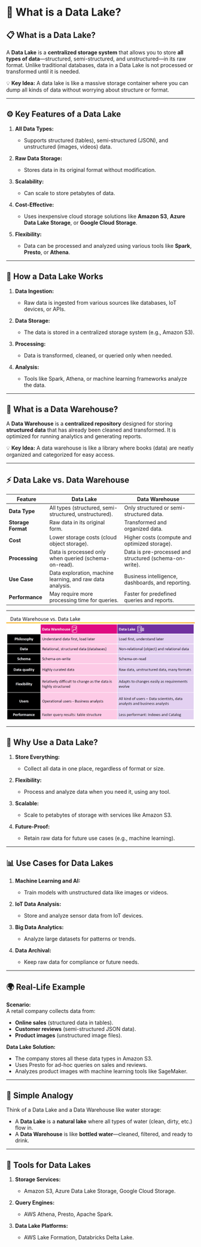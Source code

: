 # **🌊 What is a Data Lake?**

## **📋 What is a Data Lake?**

A **Data Lake** is a **centralized storage system** that allows you to store **all types of data**—structured, semi-structured, and unstructured—in its raw format. Unlike traditional databases, data in a Data Lake is not processed or transformed until it is needed.

💡 **Key Idea:** A data lake is like a massive storage container where you can dump all kinds of data without worrying about structure or format.

---

## **⚙️ Key Features of a Data Lake**

1. **All Data Types:**

   - Supports structured (tables), semi-structured (JSON), and unstructured (images, videos) data.

2. **Raw Data Storage:**

   - Stores data in its original format without modification.

3. **Scalability:**

   - Can scale to store petabytes of data.

4. **Cost-Effective:**

   - Uses inexpensive cloud storage solutions like **Amazon S3**, **Azure Data Lake Storage**, or **Google Cloud Storage**.

5. **Flexibility:**
   - Data can be processed and analyzed using various tools like **Spark**, **Presto**, or **Athena**.

---

## **🔄 How a Data Lake Works**

1. **Data Ingestion:**

   - Raw data is ingested from various sources like databases, IoT devices, or APIs.

2. **Data Storage:**

   - The data is stored in a centralized storage system (e.g., Amazon S3).

3. **Processing:**

   - Data is transformed, cleaned, or queried only when needed.

4. **Analysis:**
   - Tools like Spark, Athena, or machine learning frameworks analyze the data.

---

## **🏢 What is a Data Warehouse?**

A **Data Warehouse** is a **centralized repository** designed for storing **structured data** that has already been cleaned and transformed. It is optimized for running analytics and generating reports.

💡 **Key Idea:** A data warehouse is like a library where books (data) are neatly organized and categorized for easy access.

---

## **⚡ Data Lake vs. Data Warehouse**

| **Feature**        | **Data Lake**                                              | **Data Warehouse**                                      |
| ------------------ | ---------------------------------------------------------- | ------------------------------------------------------- |
| **Data Type**      | All types (structured, semi-structured, unstructured).     | Only structured or semi-structured data.                |
| **Storage Format** | Raw data in its original form.                             | Transformed and organized data.                         |
| **Cost**           | Lower storage costs (cloud object storage).                | Higher costs (compute and optimized storage).           |
| **Processing**     | Data is processed only when queried (schema-on-read).      | Data is pre-processed and structured (schema-on-write). |
| **Use Case**       | Data exploration, machine learning, and raw data analysis. | Business intelligence, dashboards, and reporting.       |
| **Performance**    | May require more processing time for queries.              | Faster for predefined queries and reports.              |

---

![data-lake-vs-data-warehouse](images/data-lake-vs-data-warehouse.png)

---

## **🌟 Why Use a Data Lake?**

1. **Store Everything:**

   - Collect all data in one place, regardless of format or size.

2. **Flexibility:**

   - Process and analyze data when you need it, using any tool.

3. **Scalable:**

   - Scale to petabytes of storage with services like Amazon S3.

4. **Future-Proof:**
   - Retain raw data for future use cases (e.g., machine learning).

---

## **📊 Use Cases for Data Lakes**

1. **Machine Learning and AI:**

   - Train models with unstructured data like images or videos.

2. **IoT Data Analysis:**

   - Store and analyze sensor data from IoT devices.

3. **Big Data Analytics:**

   - Analyze large datasets for patterns or trends.

4. **Data Archival:**
   - Keep raw data for compliance or future needs.

---

## **🌍 Real-Life Example**

**Scenario:**  
A retail company collects data from:

- **Online sales** (structured data in tables).
- **Customer reviews** (semi-structured JSON data).
- **Product images** (unstructured image files).

**Data Lake Solution:**

- The company stores all these data types in Amazon S3.
- Uses Presto for ad-hoc queries on sales and reviews.
- Analyzes product images with machine learning tools like SageMaker.

---

## **🧠 Simple Analogy**

Think of a Data Lake and a Data Warehouse like water storage:

- A **Data Lake** is a **natural lake** where all types of water (clean, dirty, etc.) flow in.
- A **Data Warehouse** is like **bottled water**—cleaned, filtered, and ready to drink.

---

## **🌟 Tools for Data Lakes**

1. **Storage Services:**

   - Amazon S3, Azure Data Lake Storage, Google Cloud Storage.

2. **Query Engines:**

   - AWS Athena, Presto, Apache Spark.

3. **Data Lake Platforms:**
   - AWS Lake Formation, Databricks Delta Lake.
